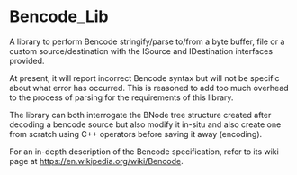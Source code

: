 # Bencode_Lib

A library to perform Bencode stringify/parse to/from
a byte buffer, file or a custom source/destination with the
ISource and IDestination interfaces provided. 

At present, it will report incorrect Bencode syntax but will not be
specific about what error has occurred. This is reasoned to add too 
much overhead to the process of parsing for the requirements of this 
library. 

The library can both interrogate the BNode tree structure created after
decoding a bencode source but also modify it in-situ and also create one
from scratch using C++ operators before saving it away (encoding).

For an in-depth description of the Bencode specification, refer 
to its wiki page at https://en.wikipedia.org/wiki/Bencode.
